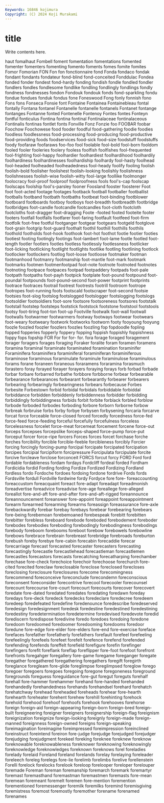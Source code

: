 ```yaml
---
Keywords: 16846 kojimura
Copyright: (C) 2024 Koji Murakami
---
```


# title

Write contents here.



haut fomalhaut Fombell foment fomentation fomentations fomented fomenter fomenters fomenting
fomento foments fomes fomite fomites Fomor Fomorian FON Fon fon
fonctionnaire fond Fonda fondaco fondak fondant fondants fondateur fond-blind fond-conceited
Fonddulac Fondea fonded fonder fondest fond-hardy fonding fondish fondle fondled
fondler fondlers fondles fondlesome fondlike fondling fondlingly fondlings fondly fondness
fondnesses fondon Fondouk fondouk fonds fond-sparkling fondu fondue fondues fonduk
fondus fone Foneswood Fong fonly fonnish fono Fons fons Fonseca
Fonsie font Fontaine Fontainea Fontainebleau fontal fontally Fontana fontanel Fontanelle
fontanelle fontanels Fontanet fontange fontanges Fontanne fonted Fontenelle Fontenoy Fontes
fontes Fonteyn fontful fonticulus Fontina fontina fontinal Fontinalaceae fontinalaceous Fontinalis
fontinas fontlet fonts Fonville Fonz Fonzie foo FOOBAR foobar Foochow
Foochowese food fooder foodful food-gathering foodie foodies foodless foodlessness food-processing
food-producing food-productive food-providing foods foodservices food-sick food-size foodstuff foodstuffs foody
foofaraw foofaraws foo-foo fool foolable fool-bold fool-born fooldom fooled fooler
fooleries foolery fooless foolfish foolfishes fool-frequented fool-frighting fool-happy foolhardier foolhardiest
foolhardihood foolhardily foolhardiness foolhardinesses foolhardiship foolhardy fool-hasty foolhead fool-headed foolheaded
foolheadedness fool-heady foolify fooling foolish foolish-bold foolisher foolishest foolish-looking foolishly
foolishness foolishnesses foolish-wise foolish-witty fool-large foollike foolmonger foolocracy fool-proof foolproof
foolproofness fools fool's-cap foolscap foolscaps foolship fool's-parsley fooner Foosland fooster
foosterer Foot foot foot-acted footage footages footback football footballer footballist
footballs footband footbath footbaths footbeat foot-binding footblower footboard footboards footboy
footboys foot-breadth footbreadth footbridge footbridges foot-candle footcandle footcandles foot-cloth footcloth
footcloths foot-dragger foot-dragging Foote -footed footed footeite footer footers footfall
footfalls footfarer foot-faring footfault footfeed foot-firm footfolk foot-free footful footganger
footgear footgears footgeld footglove foot-grain footgrip foot-guard foothalt foothil foothill
foothills foothils foothold footholds foot-hook foothook foot-hot foothot footie footier
footies footiest footing footingly footings foot-lambert foot-lame footle footled foot-length
footler footlers footles footless footlessly footlessness footlicker foot-licking footlicking footlight
footlights footlike footling footlining footlock footlocker footlockers footlog foot-loose footloose
footmaker footman footmanhood footmanry footmanship foot-mantle foot-mark footmark footmarks footmen
footmenfootpad foot-note footnote footnoted footnotes footnoting footpace footpaces footpad footpaddery
footpads foot-pale footpath footpaths foot-payh footpick footplate foot-pound footpound foot-poundal
footpounds foot-pound-second foot-power footprint footprints footrace footraces footrail footrest footrests
footrill footroom footrope footropes foot-running foots footscald footscraper foot-second footsie
footsies foot-slog footslog footslogged footslogger footslogging footslogs footsoldier footsoldiers foot-sore
footsore footsoreness footsores footstalk footstall footstep footsteps footstick footstock footstone
footstool footstools footsy foot-tiring foot-ton foot-up Footville footwalk foot-wall footwall
footwalls footwarmer footwarmers footway footways footwear footwears foot-weary footweary footwork
footworks footworn footy fooyoung fooyung foozle foozled foozler foozlers foozles
foozling fop fopdoodle fopling fopped fopperies fopperly foppery fopping foppish
foppishly foppishness foppy fops fopship FOR For for for- for.
fora forage foraged foragement forager foragers forages foraging Foraker foralite
foram foramen foramens foramina foraminal foraminate foraminated foramination foraminifer Foraminifera
foraminifera foraminiferal foraminiferan foraminiferous foraminose foraminous foraminulate foraminule foraminulose foraminulous
forams forane foraneen foraneous foraramens foraramina forasmuch forastero foray forayed
forayer forayers foraying forays forb forbad forbade forbar forbare forbarred
forbathe forbbore forbborne forbear forbearable forbearance forbearances forbearant forbearantly forbearer
forbearers forbearing forbearingly forbearingness forbears forbecause Forbes forbesite Forbestown forbid
forbidal forbidals forbiddable forbiddal forbiddance forbidden forbiddenly forbiddenness forbidder forbidding
forbiddingly forbiddingness forbids forbit forbite forblack forbled forblow forbode forboded
forbodes forboding forbore forborn forborne forbow forbreak forbruise forbs forby
forbye forbysen forbysening forcaria forcarve forcat force forceable force-closed forced
forcedly forcedness force-fed force-feed force-feeding forceful forcefully forcefulness forceless forcelessness
forcelet force-meat forcemeat forcement forcene force-out forceps forcepses forcepslike forceps-shaped
force-pump force-put forceput forcer force-ripe forcers Forces forces forcet forchase
forche forches forcibility forcible forcible-feeble forcibleness forcibly Forcier forcing forcingly
forcing-pump forcipal forcipate forcipated forcipation forcipes forcipial forcipiform forcipressure Forcipulata
forcipulate forcite forcive forcleave forclose forconceit FORCS forcut forcy FORD
Ford ford fordable fordableness fordam fordays Fordcliff fordeal forded Fordham
Fordicidia fordid Fording fording Fordize Fordized Fordizing Fordland fordless fordo
Fordoche fordoes fordoing fordone fordrive Fords fords Fordsville fordull Fordville
fordwine fordy Fordyce fore fore- foreaccounting foreaccustom foreacquaint foreact fore-adapt
foreadapt foreadmonish foreadvertise foreadvice foreadvise fore-age foreallege fore-alleged foreallot fore-and-aft
fore-and-after fore-and-aft-rigged foreannounce foreannouncement foreanswer fore-appoint foreappoint foreappointment forearm forearmed
forearming forearms foreassign foreassurance fore-axle forebackwardly forebar forebay forebays forebear
forebearing forebears fore-being forebemoan forebemoaned forebespeak forebitt forebitten forebitter forebless
foreboard forebode foreboded forebodement foreboder forebodes forebodies foreboding forebodingly forebodingness
forebodings forebody foreboom forebooms foreboot forebow forebowels forebowline forebows forebrace
forebrain forebreast forebridge forebroads foreburton forebush foreby forebye fore-cabin forecabin
forecaddie forecar forecarriage forecast forecasted forecaster forecasters forecasting forecastingly forecastle
forecastlehead forecastleman forecastlemen forecastles forecastors forecasts forecatching forecatharping forechamber forechase
fore-check forechoice forechoir forechoose forechurch fore-cited forecited foreclaw foreclosable foreclose
foreclosed forecloses foreclosing foreclosure foreclosures forecome forecomingness forecommend foreconceive foreconclude
forecondemn foreconscious foreconsent foreconsider forecontrive forecool forecooler forecounsel forecount forecourse
fore-court forecourt forecourts forecover forecovert foredate fore-dated foredated foredates foredating
foredawn foreday foredays fore-deck foredeck foredecks foredeclare foredecree foredeem foredeep
foredefeated foredefine foredenounce foredescribe foredeserved foredesign foredesignment foredesk foredestine foredestined
foredestining foredestiny foredetermination foredetermine foredevised foredevote foredid forediscern foredispose foredivine
foredo foredoes foredoing foredone foredoom foredoomed foredoomer foredooming foredooms foredoor
foredune fore-edge fore-elder fore-elders fore-end fore-exercise foreface forefaces forefather forefatherly
forefathers forefault forefeel forefeeling forefeelingly forefeels forefeet forefelt forefence forefend
forefended forefending forefends foreffelt forefield forefigure forefin forefinger forefingers forefit
foreflank foreflap foreflipper fore-foot forefoot forefront forefronts foregahger foregallery fore-game
foregame foreganger foregate foregather foregathered foregathering foregathers foregift foregirth foreglance
foregleam fore-glide foreglimpse foreglimpsed foreglow forego foregoer foregoers foregoes foregoing
foregone foregoneness foreground foregrounds foreguess foreguidance fore-gut foregut foreguts forehalf
forehall fore-hammer forehammer forehand fore-handed forehanded forehandedly forehandedness forehands forehandsel
forehard forehatch forehatchway forehead foreheaded foreheads forehear fore-hearth forehearth foreheater
forehent forehew forehill forehinting forehock forehold forehood forehoof forehoofs forehook
forehooves forehorse foreign foreign-aid foreign-appearing foreign-born foreign-bred foreign-built foreigneering foreigner
foreigners foreignership foreign-flag foreignism foreignization foreignize foreign-looking foreignly foreign-made foreign-manned
foreignness foreign-owned foreigns foreign-speaking foreimagination foreimagine foreimpressed foreimpression foreinclined foreinstruct
foreintend foreiron fore-judge forejudge forejudged forejudger forejudging forejudgment forekeel foreking
foreknee foreknew foreknow foreknowable foreknowableness foreknower foreknowing foreknowingly foreknowledge foreknowledges
foreknown foreknows forel foreladies forelady forelaid Foreland foreland forelands forelay
forelaying foreleader foreleech foreleg forelegs fore-lie forelimb forelimbs forelive forellenstein
Forelli forelock forelocks forelook foreloop forelooper foreloper forelouper foremade Foreman
foreman foremanship foremarch foremark foremartyr foremast foremasthand foremastman foremastmen foremasts
fore-mean foremean foremeant foremelt foremen fore-mention foremention forementioned foremessenger foremilk
foremilks foremind foremisgiving foremistress foremost foremostly foremother forename forenamed forenames
